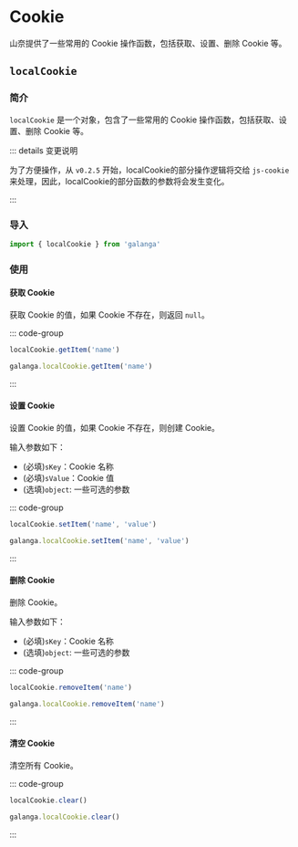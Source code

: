 # Cookie

山奈提供了一些常用的 Cookie 操作函数，包括获取、设置、删除 Cookie 等。

## `localCookie`

### 简介

`localCookie` 是一个对象，包含了一些常用的 Cookie 操作函数，包括获取、设置、删除 Cookie 等。

::: details 变更说明

为了方便操作，从 `v0.2.5` 开始，localCookie的部分操作逻辑将交给 `js-cookie` 来处理，因此，localCookie的部分函数的参数将会发生变化。

:::

### 导入

```js
import { localCookie } from 'galanga'
```

### 使用

#### 获取 Cookie

获取 Cookie 的值，如果 Cookie 不存在，则返回 `null`。

::: code-group

```js [按需引入]
localCookie.getItem('name')
```

```js [全局引入]
galanga.localCookie.getItem('name')
```

:::

#### 设置 Cookie

设置 Cookie 的值，如果 Cookie 不存在，则创建 Cookie。

输入参数如下：

- (必填)`sKey`：Cookie 名称
- (必填)`sValue`：Cookie 值
- (选填)`object`: 一些可选的参数

::: code-group

```js [按需引入]
localCookie.setItem('name', 'value')
```

```js [全局引入]
galanga.localCookie.setItem('name', 'value')
```

:::

#### 删除 Cookie

删除 Cookie。

输入参数如下：

- (必填)`sKey`：Cookie 名称
- (选填)`object`: 一些可选的参数

::: code-group

```js [按需引入]
localCookie.removeItem('name')
```

```js [全局引入]
galanga.localCookie.removeItem('name')
```

:::

#### 清空 Cookie

清空所有 Cookie。

::: code-group

```js [按需引入]
localCookie.clear()
```

```js [全局引入]
galanga.localCookie.clear()
```

:::